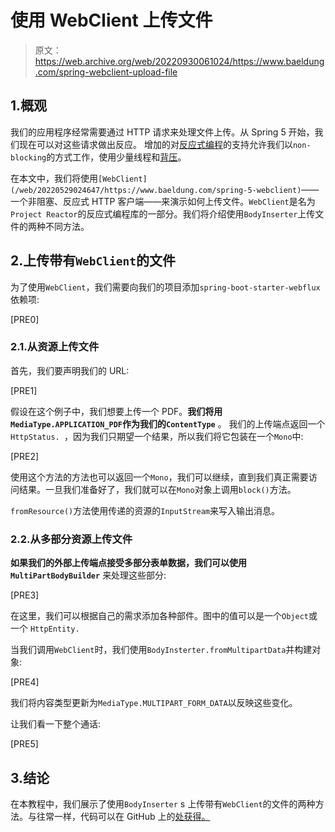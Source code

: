 # 使用 WebClient 上传文件

> 原文：<https://web.archive.org/web/20220930061024/https://www.baeldung.com/spring-webclient-upload-file>

## 1.概观

我们的应用程序经常需要通过 HTTP 请求来处理文件上传。从 Spring 5 开始，我们现在可以对这些请求做出反应。
增加的对[反应式编程](/web/20220529024647/https://www.baeldung.com/java-reactive-systems)的支持允许我们以`non-blocking`的方式工作，使用少量线程和[背压](/web/20220529024647/https://www.baeldung.com/spring-webflux-backpressure)。

在本文中，我们将使用`[WebClient](/web/20220529024647/https://www.baeldung.com/spring-5-webclient)`——一个非阻塞、反应式 HTTP 客户端——来演示如何上传文件。`WebClient`是名为`Project Reactor`的反应式编程库的一部分。我们将介绍使用`BodyInserter`上传文件的两种不同方法。

## 2.上传带有`WebClient`的文件

为了使用`WebClient`，我们需要向我们的项目添加`spring-boot-starter-webflux`依赖项:

[PRE0]

### 2.1.从资源上传文件

首先，我们要声明我们的 URL:

[PRE1]

假设在这个例子中，我们想要上传一个 PDF。**我们将用`MediaType.APPLICATION_PDF`作为我们的`ContentType`** 。
我们的上传端点返回一个`HttpStatus. `，因为我们只期望一个结果，所以我们将它包装在一个`Mono`中:

[PRE2]

使用这个方法的方法也可以返回一个`Mono`，我们可以继续，直到我们真正需要访问结果。一旦我们准备好了，我们就可以在`Mono`对象上调用`block()`方法。

`fromResource()`方法使用传递的资源的`InputStream`来写入输出消息。

### 2.2.从多部分资源上传文件

**如果我们的外部上传端点接受多部分表单数据，我们可以使用** **`MultiPartBodyBuilder`** 来处理这些部分:

[PRE3]

在这里，我们可以根据自己的需求添加各种部件。图中的值可以是一个`Object`或一个 `HttpEntity.`

当我们调用`WebClient`时，我们使用`BodyInsterter.fromMultipartData`并构建对象:

[PRE4]

我们将内容类型更新为`MediaType.MULTIPART_FORM_DATA`以反映这些变化。

让我们看一下整个通话:

[PRE5]

## 3.结论

在本教程中，我们展示了使用`BodyInserter` s 上传带有`WebClient`的文件的两种方法。与往常一样，代码可以在 GitHub 上的[处获得。](https://web.archive.org/web/20220529024647/https://github.com/eugenp/tutorials/tree/master/spring-5-reactive-client)